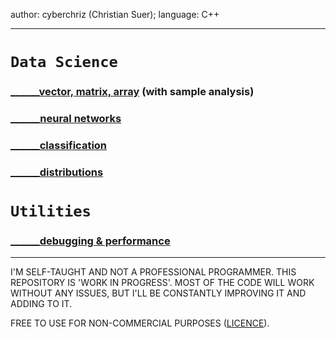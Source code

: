 author: cyberchriz (Christian Suer);
language: C++
___
# `Data Science`
### [______vector, matrix, array](DataScience/general/docs/array.md) (with sample analysis)
### [______neural networks](DataScience/neuralnet/docs/neuralnet.md)
### [______classification](DataScience/classification/docs/classification.md)
### [______distributions](DataScience/distributions/docs/distributions.md)
# `Utilities`
### [______debugging & performance](utilities/docs/performance.md)
___
I'M SELF-TAUGHT AND NOT A PROFESSIONAL PROGRAMMER. THIS REPOSITORY IS 'WORK IN PROGRESS'.
MOST OF THE CODE WILL WORK WITHOUT ANY ISSUES, BUT I'LL BE CONSTANTLY IMPROVING IT AND ADDING TO IT.

FREE TO USE FOR NON-COMMERCIAL PURPOSES ([LICENCE](LICENSE)).